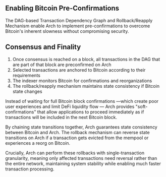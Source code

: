 ## Enabling Bitcoin Pre-Confirmations

The DAG-based Transaction Dependency Graph and Rollback/Reapply Mechanism enable Arch to implement pre-confirmations to overcome Bitcoin's inherent slowness without compromising security. 


## Consensus and Finality



1. Once consensus is reached on a block, all transactions in the DAG that are part of that block are preconfirmed on Arch
1. Selected transactions are anchored to Bitcoin according to their requirements
2. The indexer monitors Bitcoin for confirmations and reorganizations
3. The rollback/reapply mechanism maintains state consistency if Bitcoin state changes

Instead of waiting for full Bitcoin block confirmations —which create poor user experiences and limit DeFi liquidity flow — Arch provides "soft-confirmations" that allow applications to proceed immediately as if transactions will be included in the next Bitcoin block. 

By chaining state transitions together, Arch guarantees state consistency between Bitcoin and Arch. The rollback mechanism can reverse state transitions on Arch if a transaction gets evicted from the mempool or experiences a reorg on Bitcoin. 

Crucially, Arch can perform these rollbacks with single-transaction granularity, meaning only affected transactions need reversal rather than the entire network, maintaining system stability while enabling much faster transaction processing.
